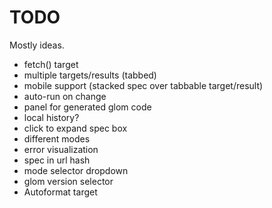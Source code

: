 # TODO

Mostly ideas.

* fetch() target
* multiple targets/results (tabbed)
* mobile support (stacked spec over tabbable target/result)
* auto-run on change
* panel for generated glom code
* local history?
* click to expand spec box
* different modes
* error visualization
* spec in url hash
* mode selector dropdown
* glom version selector
* Autoformat target